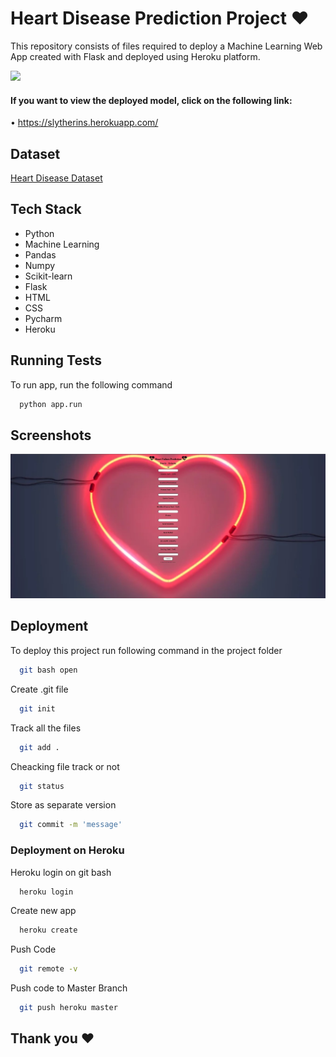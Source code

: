 # Heart Disease Prediction Project ❤
This repository consists of files required to deploy a Machine Learning Web App created with Flask and deployed using Heroku platform.

<img src="https://healthblog.uofmhealth.org/sites/consumer/files/2020-01/heart_beating_0.gif">

#### If you want to view the deployed model, click on the following link:

• https://slytherins.herokuapp.com/


## Dataset

[Heart Disease Dataset](https://www.kaggle.com/ronitf/heart-disease-uci)


## Tech Stack

- Python
- Machine Learning
- Pandas
- Numpy
- Scikit-learn
- Flask
- HTML
- CSS
- Pycharm
- Heroku

  
## Running Tests

To run app, run the following command

```bash
  python app.run
```

  
## Screenshots

![App Screenshot](https://github.com/saikumar28102000/HEART-FAILURE-PREDICTION/blob/main/final.jpg?raw=true)

  
## Deployment

To deploy this project run following command in the project folder

```bash
  git bash open
```

Create .git file
```bash
  git init
```
Track all the files
```bash
  git add .
```
Cheacking file track or not
```bash
  git status
```
Store as separate version
```bash
  git commit -m 'message'
```
### Deployment on Heroku

Heroku login on git bash

```bash
  heroku login
```
Create new app

```bash
  heroku create
```
Push Code
```bash
  git remote -v
```
Push code to Master Branch
```bash
  git push heroku master
```
  
## Thank you ❤




